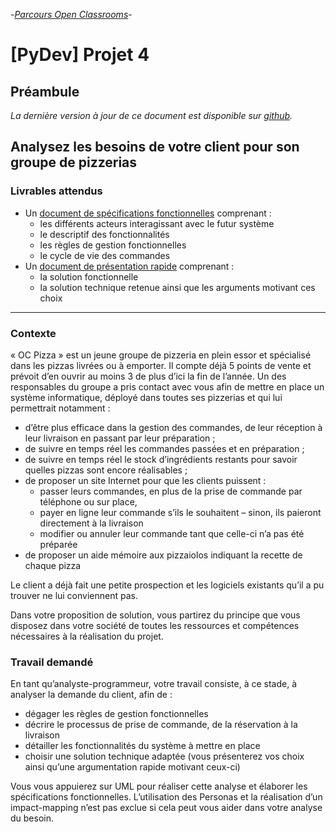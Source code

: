 -[_Parcours Open Classrooms_](https://openclassrooms.com/projects/analysez-les-besoins-de-votre-client-pour-son-groupe-de-pizzerias)-

# [PyDev] Projet 4

## Préambule

_La dernière version à jour de ce document est disponible sur [github](https://github.com/freezed/ocp4/blob/master/README.md)._

## Analysez les besoins de votre client pour son groupe de pizzerias

### Livrables attendus

* Un [document de spécifications fonctionnelles](https://github.com/freezed/ocp4/blob/master/specifications.md) comprenant :
    - les différents acteurs interagissant avec le futur système
    - le descriptif des fonctionnalités
    - les règles de gestion fonctionnelles
    - le cycle de vie des commandes
* Un [document de présentation rapide](https://github.com/freezed/ocp4/blob/master/presentation.md) comprenant :
    - la solution fonctionnelle
    - la solution technique retenue ainsi que les arguments motivant ces choix

---

### Contexte

« OC Pizza » est un jeune groupe de pizzeria en plein essor et spécialisé dans les pizzas livrées ou à emporter. Il compte déjà 5 points de vente et prévoit d’en ouvrir au moins 3 de plus d’ici la fin de l’année. Un des responsables du groupe a pris contact avec vous afin de mettre en place un système informatique, déployé dans toutes ses pizzerias et qui lui permettrait notamment :

* d’être plus efficace dans la gestion des commandes, de leur réception à leur livraison en passant par leur préparation ;
* de suivre en temps réel les commandes passées et en préparation ;
* de suivre en temps réel le stock d’ingrédients restants pour savoir quelles pizzas sont encore réalisables ;
* de proposer un site Internet pour que les clients puissent :
    - passer leurs commandes, en plus de la prise de commande par téléphone ou sur place,
    - payer en ligne leur commande s’ils le souhaitent – sinon, ils paieront directement à la livraison
    - modifier ou annuler leur commande tant que celle-ci n’a pas été préparée
* de proposer un aide mémoire aux pizzaiolos indiquant la recette de chaque pizza

Le client a déjà fait une petite prospection et les logiciels existants qu’il a pu trouver ne lui conviennent pas.

Dans votre proposition de solution, vous partirez du principe que vous disposez dans votre société de toutes les ressources et compétences nécessaires à la réalisation du projet.

### Travail demandé

En tant qu’analyste-programmeur, votre travail consiste, à ce stade, à analyser la demande du client, afin de :

* dégager les règles de gestion fonctionnelles
* décrire le processus de prise de commande, de la réservation à la livraison
* détailler les fonctionnalités du système à mettre en place
* choisir une solution technique adaptée (vous présenterez vos choix ainsi qu’une argumentation rapide motivant ceux-ci)

Vous vous appuierez sur UML pour réaliser cette analyse et élaborer les spécifications fonctionnelles. L’utilisation des Personas et la réalisation d’un impact-mapping n’est pas exclue si cela peut vous aider dans votre analyse du besoin.
